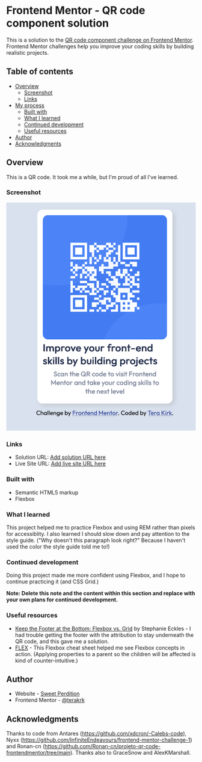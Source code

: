 # Frontend Mentor - QR code component solution

This is a solution to the [QR code component challenge on Frontend Mentor](https://www.frontendmentor.io/challenges/qr-code-component-iux_sIO_H). Frontend Mentor challenges help you improve your coding skills by building realistic projects. 

## Table of contents

- [Overview](#overview)
  - [Screenshot](#screenshot)
  - [Links](#links)
- [My process](#my-process)
  - [Built with](#built-with)
  - [What I learned](#what-i-learned)
  - [Continued development](#continued-development)
  - [Useful resources](#useful-resources)
- [Author](#author)
- [Acknowledgments](#acknowledgments)

## Overview

This is a QR code. It took me a while, but I'm proud of all I've learned.

### Screenshot

![QR Code screenshot](./images/qr-code.png)


### Links

- Solution URL: [Add solution URL here](https://your-solution-url.com)
- Live Site URL: [Add live site URL here](https://your-live-site-url.com)

### Built with

- Semantic HTML5 markup
- Flexbox

### What I learned

This project helped me to practice Flexbox and using REM rather than pixels for accessiblity. I also learned I should slow down and pay attention to the style guide. ("Why doesn't this paragraph look right?" Because I haven't used the color the style guide told me to!)

### Continued development

Doing this project made me more confident using Flexbox, and I hope to continue practicing it (and CSS Grid.)

**Note: Delete this note and the content within this section and replace with your own plans for continued development.**

### Useful resources

- [Keep the Footer at the Bottom: Flexbox vs. Grid](https://moderncss.dev/keep-the-footer-at-the-bottom-flexbox-vs-grid/) by Stephanie Eckles - I had trouble getting the footer with the attribution to stay underneath the QR code, and this gave me a solution.
- [FLEX](https://flexbox.malven.co/) - This Flexbox cheat sheet helped me see Flexbox concepts in action. (Applying properties to a parent so the children will be affected is kind of counter-intuitive.)

## Author

- Website - [Sweet Perdition](http://www.sweet-perdition.net)
- Frontend Mentor - [@terakrk](https://www.frontendmentor.io/profile/terakrk)



## Acknowledgments

Thanks to code from Antares (https://github.com/xdcron/-Calebs-code), Nyxx (https://github.com/InfiniteEndeavours/frontend-mentor-challenge-1) and Ronan-cn (https://github.com/Ronan-cn/projeto-qr-code-frontendmentor/tree/main). Thanks also to GraceSnow and AlexKMarshall.

